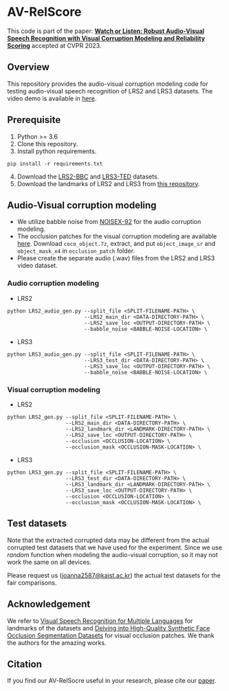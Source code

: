 # AV-RelScore
This code is part of the paper: [**Watch or Listen: Robust Audio-Visual Speech Recognition with Visual Corruption Modeling and Reliability Scoring**](https://arxiv.org/pdf/2303.08536.pdf) accepted at CVPR 2023.

## Overview
This repository provides the audio-visual corruption modeling code for testing audio-visual speech recognition of LRS2 and LRS3 datasets.
The video demo is available in [here](https://github.com/joannahong/AV-RelScore/tree/main/demo-video).

## Prerequisite
1. Python >= 3.6
2. Clone this repository.
3. Install python requirements. 
```
pip install -r requirements.txt
```
4. Download the [LRS2-BBC](https://www.robots.ox.ac.uk/~vgg/data/lip_reading/lrs2.html) and [LRS3-TED](https://mmai.io/datasets/lip_reading/) datasets.
5. Download the landmarks of LRS2 and LRS3 from [this repository](https://github.com/mpc001/Visual_Speech_Recognition_for_Multiple_Languages).

## Audio-Visual corruption modeling
- We utilize babble noise from [NOISEX-92](http://svr-www.eng.cam.ac.uk/comp.speech/Section1/Data/noisex.html) for the audio corruption modeling.
- The occlusion patches for the visual corruption modeling are available [here](https://drive.google.com/drive/folders/15nZETWlGMdcKY6aHbchRsWkUI42KTNs5). Download `coco_object.7z`, extract, and put `object_image_sr` and `object_mask_x4` in `occlusion_patch` folder.
- Please create the separate audio (.wav) files from the LRS2 and LRS3 video dataset.

### Audio corruption modeling
* LRS2

```Shell
python LRS2_audio_gen.py --split_file <SPLIT-FILENAME-PATH> \
                         --LRS2_main_dir <DATA-DIRECTORY-PATH> \
                         --LRS2_save_loc <OUTPUT-DIRECTORY-PATH> \
                         --babble_noise <BABBLE-NOISE-LOCATION> \
```

* LRS3

```Shell
python LRS3_audio_gen.py --split_file <SPLIT-FILENAME-PATH> \
                         --LRS3_test_dir <DATA-DIRECTORY-PATH> \
                         --LRS3_save_loc <OUTPUT-DIRECTORY-PATH> \
                         --babble_noise <BABBLE-NOISE-LOCATION> \
```

### Visual corruption modeling
* LRS2
```Shell
python LRS2_gen.py --split_file <SPLIT-FILENAME-PATH> \
                   --LRS2_main_dir <DATA-DIRECTORY-PATH> \
                   --LRS2_landmark_dir <LANDMARK-DIRECTORY-PATH> \
                   --LRS2_save_loc <OUTPUT-DIRECTORY-PATH> \
                   --occlusion <OCCLUSION-LOCATION> \
                   --occlusion_mask <OCCLUSION-MASK-LOCATION> \
```
* LRS3
```Shell
python LRS3_gen.py --split_file <SPLIT-FILENAME-PATH> \
                   --LRS3_test_dir <DATA-DIRECTORY-PATH> \
                   --LRS3_landmark_dir <LANDMARK-DIRECTORY-PATH> \
                   --LRS3_save_loc <OUTPUT-DIRECTORY-PATH> \
                   --occlusion <OCCLUSION-LOCATION> \
                   --occlusion_mask <OCCLUSION-MASK-LOCATION> \
```
## Test datasets
Note that the extracted corrupted data may be different from the actual corrupted test datasets that we have used for the experiment. Since we use *random* function when modeling the audio-visual corruption, so it may not work the same on all devices.

Please request us (joanna2587@kaist.ac.kr) the actual test datasets for the fair comparisons.

## Acknowledgement
We refer to [Visual Speech Recognition for Multiple Languages](https://github.com/mpc001/Visual_Speech_Recognition_for_Multiple_Languages) for landmarks of the datasets and [Delving into High-Quality Synthetic Face Occlusion Segmentation Datasets](https://github.com/kennyvoo/face-occlusion-generation) for visual occlusion patches. We thank the authors for the amazing works.


## Citation
If you find our AV-RelSocre useful in your research, please cite our [paper](https://arxiv.org/abs/2303.08536).
<!--
```BibTeX
@article{shi2022avhubert,
    author  = {Bowen Shi and Wei-Ning Hsu and Kushal Lakhotia and Abdelrahman Mohamed},
    title = {Learning Audio-Visual Speech Representation by Masked Multimodal Cluster Prediction},
    journal = {arXiv preprint arXiv:2201.02184}
    year = {2022}
}
-->


